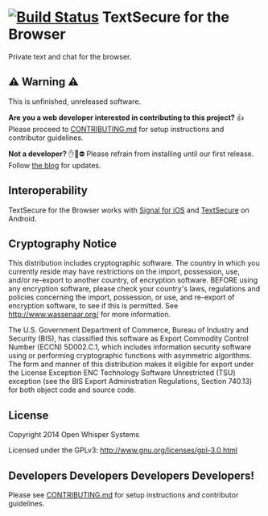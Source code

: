 [![Build Status](https://travis-ci.org/WhisperSystems/TextSecure-Browser.svg?branch=master)](https://travis-ci.org/WhisperSystems/TextSecure-Browser)
TextSecure for the Browser
==========================
Private text and chat for the browser.

## :warning: Warning :warning:
This is unfinished, unreleased software.

**Are you a web developer interested in contributing to this project?** :+1:
Please proceed to
[CONTRIBUTING.md](https://github.com/WhisperSystems/TextSecure-Browser/blob/master/CONTRIBUTING.md)
for setup instructions and contributor guidelines.

**Not a developer?** :hand::construction_worker::no_entry: Please refrain from installing until our first release. Follow [the blog](https://whispersystems.org/blog) for updates.

## Interoperability

TextSecure for the Browser works with [Signal for
iOS](https://github.com/WhisperSystems/Signal-iOS) and
[TextSecure](https://github.com/WhisperSystems/TextSecure) on Android.

## Cryptography Notice

This distribution includes cryptographic software. The country in which you currently reside may have restrictions on the import, possession, use, and/or re-export to another country, of encryption software.
BEFORE using any encryption software, please check your country's laws, regulations and policies concerning the import, possession, or use, and re-export of encryption software, to see if this is permitted.
See <http://www.wassenaar.org/> for more information.

The U.S. Government Department of Commerce, Bureau of Industry and Security (BIS), has classified this software as Export Commodity Control Number (ECCN) 5D002.C.1, which includes information security software using or performing cryptographic functions with asymmetric algorithms.
The form and manner of this distribution makes it eligible for export under the License Exception ENC Technology Software Unrestricted (TSU) exception (see the BIS Export Administration Regulations, Section 740.13) for both object code and source code.

## License

Copyright 2014 Open Whisper Systems

Licensed under the GPLv3: http://www.gnu.org/licenses/gpl-3.0.html


## Developers Developers Developers Developers!
Please see
[CONTRIBUTING.md](https://github.com/WhisperSystems/TextSecure-Browser/blob/master/CONTRIBUTING.md)
for setup instructions and contributor guidelines.
